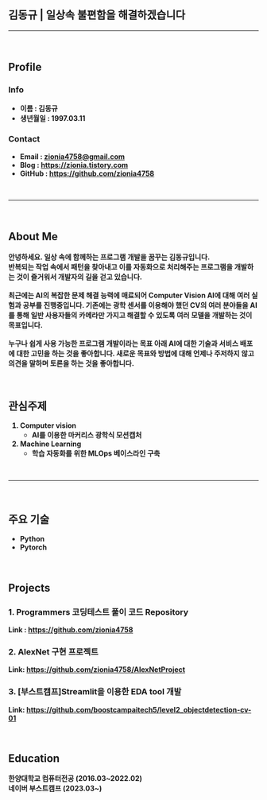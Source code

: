 <br></br>
## <b>김동규 | 일상속 불편함을 해결하겠습니다
---
<br>

## <b>Profile
<div class=pull_right>

### <b> Info
- 이름 : 김동규<br>
- 생년월일 : 1997.03.11

### <b> Contact
 - Email : zionia4758@gmail.com
 - Blog : https://zionia.tistory.com
 - GitHub : https://github.com/zionia4758
 
 <br>
 
---
 <br>
 
 ## <b>About Me
안녕하세요. 일상 속에 함께하는 프로그램 개발을 꿈꾸는 김동규입니다.<br>
반복되는 작업 속에서 패턴을 찾아내고 이를 자동화으로 처리해주는 프로그램을 개발하는 것이 즐거워서 개발자의 길을 걷고 있습니다. 
<br><br>
최근에는 AI의 복잡한 문제 해결 능력에 매료되어 Computer Vision AI에 대해 여러 실험과 공부를 진행중입니다. 기존에는 광학 센서를 이용해야 했던 CV의 여러 분야들을 AI를 통해 일반 사용자들의 카메라만 가지고 해결할 수 있도록 여러 모델을 개발하는 것이 목표입니다.
<br><br>
누구나 쉽게 사용 가능한 프로그램 개발이라는 목표 아래 AI에 대한 기술과 서비스 배포에 대한 고민을 하는 것을 좋아합니다. 새로운 목표와 방법에 대해 언제나 주저하지 않고 의견을 말하며 토론을 하는 것을 좋아합니다.


<br>

 ## <b>관심주제
 1. Computer vision
    - AI를 이용한 마커리스 광학식 모션캡처
 2. Machine Learning
    - 학습 자동화를 위한 MLOps 베이스라인 구축
 
<br>

---
<br>

## <b>주요 기술
- Python
- Pytorch

<br>

## <b>Projects
### 1. Programmers 코딩테스트 풀이 코드 Repository
Link : <https://github.com/zionia4758>
### 2. AlexNet 구현 프로젝트
Link: https://github.com/zionia4758/AlexNetProject
### 3. [부스트캠프]Streamlit을 이용한 EDA tool 개발
Link: https://github.com/boostcampaitech5/level2_objectdetection-cv-01

<br>

## <b>Education
 한양대학교 컴퓨터전공 (2016.03~2022.02)<br>
 네이버 부스트캠프 (2023.03~)